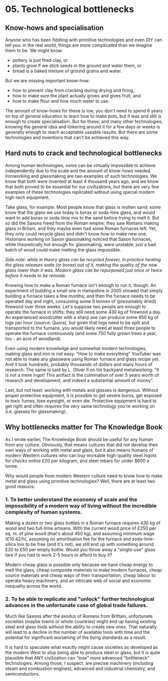 # 05. Technological bottlenecks

## Know-hows and specialisation
Anyone who has been fiddling with primitive technologies and even DIY can tell you:
in the real world, things are more complicated than we imagine them to be. 
We might know:
* pottery is just fired clay, or 
* plants grow if we stick seeds in the ground and water them, or 
* bread is a baked mixture of ground grains and water.

But we are missing important know-how:
* how to prevent clay from cracking during drying and firing, 
* how to make sure the plant actually grows and gives fruit, and 
* how to make flour and how much water to use.

The amount of know-hows for these is low, you don't need to spend 6 years on top of general education
to learn how to make pots, but it was and still is enough to create specialisation. But for these,
and many other technologies, knowing the general idea and tinkering around it for a few days or weeks
is generally enough to reach acceptable useable results. But there are some technologies and 
inventions that can't be achieved this way.

## Hard nuts to crack and technological bottlenecks
Among human technologies, some can be virtually impossible to achieve independently due to the scale 
and the amount of know-hows needed. Ironworking and glassmaking are two examples of such
technologies. We know that both were invented at least 4 thousand years ago, and we know that both
proved to be essential for our civilizations, but there are very few examples of these technologies
replicated without using special modern high-tech equipment. 

Take glass, for example. Most people know that glass is molten sand; some know that the glass we use
today is borax or soda-lime glass, and would want to add borax or soda-lime mix to the sand before trying
to melt it. But so did the Saxons freed from the Roman empire; they saw Romans making glass in Britain, and they
maybe even had some Roman furnaces left. Yet, they only could recycle glass and didn't know how
to make new one. Historians working on Saxon glassmaking noticed that Saxon furnaces, while theoretically
hot enough for glassmaking, were unstable; just a bad batch of wood could make melting the glass impossible.

*Side note: while in theory glass can be recycled forever, in practice heating the glass releases soda (or borax)
out of it, making the quality of the new glass lower than it was. Modern glass can be repurposed just once or twice
before it needs to be remade.*

Knowing how to make a Roman furnace isn't enough to run it, though. An experiment of building a small one in Hampshire 
in 2005 showed that simply building a furnace takes a few months; and then the furnace needs to be operated day and night, 
consuming some 9 tonnes of (presumably dried) firewood over three weeks. Let's suppose two people are enough
to operate the furnace in shifts; they still need some 430 kg of firewood a day. An experienced woodcutter with a sharp axe
can produce some 850 kg of logs per hour (source: Quora), but given that logs need to be split and transported to the 
furnace, you would likely need at least three people to operate the furnace continuously (and some 750 fully grown
trees a year, too - an acre of woodland). 

Even using modern knowledge and somewhat modern technologies, making glass and iron is not easy. "How to make everything" YouTuber was
not able to make any glassware using Roman furnace and glass recipe yet. And it took hundreds, probably thousands of dollars and
many hours of research. The same is said by L. Oliver II on his backyard metalworking: "It is not a mere ingot! 
This artifact is the culmination of over 5 years worth of research and development, and indeed a substantial amount of money".

Last, but not least: working with metals and glasses is dangerous. Without proper protective equipment, it is possible to
get severe burns, get exposed to toxic fumes, lose eyesight, or even die. Protective equipment is hard to get right and
often requires the very same technology you're working on (i.e. glasses for glassmaking).

## Why bottlenecks matter for The Knowledge Book

As I wrote earlier, The Knowledge Book should be useful for any human from any culture. Obviously, that means cultures that
did not develop their own ways of working with metal and glass, but it also means humans of modern Western cultures who
can buy workable high-quality steel ingots for *checks online*  £20 per kilogram, and steel rebars for under $600 a tonne.

Why would people from modern Western culture need to know how to make metal and glass using primitive technologies? Well,
there are at least two good reasons:

### 1. To better understand the economy of scale and the impossibility of a modern way of living without the incredible complexity of human systems.
Making a dozen or two glass bottles in a Roman furnace requires 430 kg of wood and two full-time artisans. With the current wood price of
£250 per sq. m. of pine wood (that's about 450 kg), and assuming minimum wage (£10.42/h), assuming no amortisation fee
for the furnace and soda-lime-silica mix to be free (and it's not), we still end up with something around £20 to £50 per empty bottle.
Would you throw away a "single-use" glass tare if you had to work 2-5 hours to afford to buy it?

Modern cheap glass is possible only because we have cheap energy to melt the glass, cheap composite materials to make modern furnaces,
cheap source materials and cheap ways of their transportation, cheap labour to operate heavy machinery, and an intricate web of social and
economic inequality across the world.

### 2. To be able to replicate and "unlock" further technological advances in the unfortunate case of global trade failures.
Much like Saxons after the exodus of Romans from Brittain, unfortunate societies (maybe towns or whole countries) might end up 
having existing steel and glass tools without the ability to create new ones. That naturally will lead to a decline in the number of available 
tools with time and the potential for significant worsening of the living standards as a result.

It is hard to speculate what exactly might cause societies as developed as the modern West to stop being able to produce steel or glass,
but it is quite plausible that ANY civilization can "lose" more advanced "bottleneck" technologies. Among those, I suspect, are
precise machinery (including steam and combustion engines), advanced and industrial chemistry, and semiconductors. 

